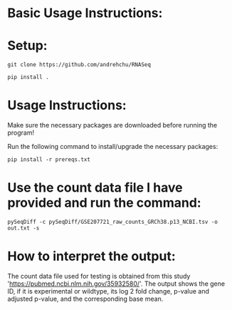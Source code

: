 # Basic Usage Instructions:

# Setup:
``` git clone https://github.com/andrehchu/RNASeq ```

``` pip install . ```

# Usage Instructions:
Make sure the necessary packages are downloaded before running the program!


Run the following command to install/upgrade the necessary packages:

``` pip install -r prereqs.txt ```

# Use the count data file I have provided and run the command:
``` pySeqDiff -c pySeqDiff/GSE207721_raw_counts_GRCh38.p13_NCBI.tsv -o out.txt -s ```

# How to interpret the output:
 The count data file used for testing is obtained from this study 'https://pubmed.ncbi.nlm.nih.gov/35932580/'. The output shows the gene ID, if it is experimental or wildtype, its log 2 fold change, p-value and adjusted p-value, and the corresponding base mean.

